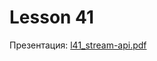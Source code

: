 # Lesson 41

Презентация: [l41_stream-api.pdf](https://github.com/ait-tr/cohort40.2/blob/main/basic_programming/lesson_38/presentation/l41_stream-api.pdf)
